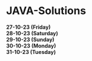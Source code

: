 # JAVA-Solutions

<b> 27-10-23 (Friday)
<br> 28-10-23 (Saturday)
<br> 29-10-23 (Sunday)
<br> 30-10-23 (Monday)
<br> 31-10-23 (Tuesday)
